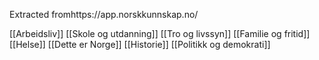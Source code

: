Extracted fromhttps://app.norskkunnskap.no/

[[Arbeidsliv]]
[[Skole og utdanning]]
[[Tro og livssyn]]
[[Familie og fritid]]
[[Helse]]
[[Dette er Norge]]
[[Historie]]
[[Politikk og demokrati]]
